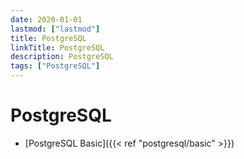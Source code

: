 ```yaml
---
date: 2020-01-01
lastmod: ["lastmod"]
title: PostgreSQL
linkTitle: PostgreSQL
description: PostgreSQL
tags: ["PostgreSQL"]
---
```


# PostgreSQL

- [PostgreSQL Basic]({{< ref "postgresql/basic" >}})